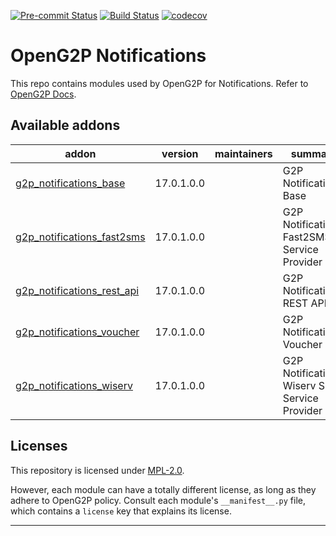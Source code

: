 
<!-- /!\ Non OCA Context : Set here the badge of your runbot / runboat instance. -->
[![Pre-commit Status](https://github.com/OpenG2P/openg2p-notifications/actions/workflows/pre-commit.yml/badge.svg?branch=17.0-develop)](https://github.com/OpenG2P/openg2p-notifications/actions/workflows/pre-commit.yml?query=branch%3A17.0-develop)
[![Build Status](https://github.com/OpenG2P/openg2p-notifications/actions/workflows/test.yml/badge.svg?branch=17.0-develop)](https://github.com/OpenG2P/openg2p-notifications/actions/workflows/test.yml?query=branch%3A17.0-develop)
[![codecov](https://codecov.io/gh/OpenG2P/openg2p-notifications/branch/17.0-develop/graph/badge.svg)](https://codecov.io/gh/OpenG2P/openg2p-notifications)
<!-- /!\ Non OCA Context : Set here the badge of your translation instance. -->

<!-- /!\ do not modify above this line -->

# OpenG2P Notifications

This repo contains modules used by OpenG2P for Notifications. Refer to [OpenG2P Docs](https://docs.openg2p.org).

<!-- /!\ do not modify below this line -->

<!-- prettier-ignore-start -->

[//]: # (addons)

Available addons
----------------
addon | version | maintainers | summary
--- | --- | --- | ---
[g2p_notifications_base](g2p_notifications_base/) | 17.0.1.0.0 |  | G2P Notifications: Base
[g2p_notifications_fast2sms](g2p_notifications_fast2sms/) | 17.0.1.0.0 |  | G2P Notifications: Fast2SMS Service Provider
[g2p_notifications_rest_api](g2p_notifications_rest_api/) | 17.0.1.0.0 |  | G2P Notifications: REST API
[g2p_notifications_voucher](g2p_notifications_voucher/) | 17.0.1.0.0 |  | G2P Notifications: Voucher
[g2p_notifications_wiserv](g2p_notifications_wiserv/) | 17.0.1.0.0 |  | G2P Notifications: Wiserv SMS Service Provider

[//]: # (end addons)

<!-- prettier-ignore-end -->

## Licenses

This repository is licensed under [MPL-2.0](LICENSE).

However, each module can have a totally different license, as long as they adhere to OpenG2P
policy. Consult each module's `__manifest__.py` file, which contains a `license` key
that explains its license.

----
<!-- /!\ Non OCA Context : Set here the full description of your organization. -->
